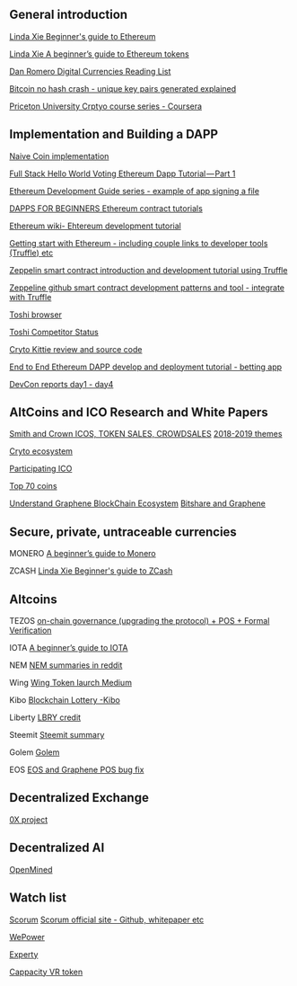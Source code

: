 ## General introduction
[Linda Xie Beginner's guide to Ethereum](https://blog.coinbase.com/a-beginners-guide-to-ethereum-46dd486ceecf)

[Linda Xie A beginner’s guide to Ethereum tokens](https://blog.coinbase.com/a-beginners-guide-to-ethereum-tokens-fbd5611fe30b)

[Dan Romero Digital Currencies Reading List](https://medium.com/@dwr/digital-currency-reading-list-6219f1623bfd)

[Bitcoin no hash crash - unique key pairs generated explained](https://www.youtube.com/watch?v=ZloHVKk7DHk&feature=youtu.be)

[Priceton University Crptyo course series - Coursera](https://www.reddit.com/r/CryptoCurrency/comments/7qynnf/dont_panic_just_learn_sixty_free_lectures_from/?st=jcjdibiz&sh=f48d2f89)

## Implementation and Building a DAPP
[Naive Coin implementation](https://lhartikk.github.io/)

[Full Stack Hello World Voting Ethereum Dapp Tutorial — Part 1](https://medium.com/@mvmurthy/full-stack-hello-world-voting-ethereum-dapp-tutorial-part-1-40d2d0d807c2)

[Ethereum Development Guide series - example of app signing a file](https://medium.com/@sbeyer_31150/ethereum-development-guide-part-1-ad0c77c3683f)

[DAPPS FOR BEGINNERS Ethereum contract tutorials](https://dappsforbeginners.wordpress.com/tutorials/introduction-to-development-on-ethereum/)

[Ethereum wiki- Ehtereum development tutorial](https://github.com/ethereum/wiki/wiki/Ethereum-Development-Tutorial)

[Getting start with Ethereum - including couple links to developer tools (Truffle) etc](https://medium.com/@mattcondon/getting-up-to-speed-on-ethereum-63ed28821bbe)

[Zeppelin smart contract introduction and development tutorial using Truffle](https://blog.zeppelin.solutions/the-hitchhikers-guide-to-smart-contracts-in-ethereum-848f08001f05)

[Zeppeline github smart contract development patterns and tool - integrate with Truffle](https://github.com/OpenZeppelin/zeppelin-solidity)

[Toshi browser](https://blog.toshi.org/introducing-token-2f2ceeab6d4c)

[Toshi Competitor Status](https://status.im/)

[Cryto Kittie review and source code](https://medium.com/loom-network/your-crypto-kitty-isnt-forever-why-dapps-aren-t-as-decentralized-as-you-think-871d6acfea)

[End to End Ethereum DAPP develop and deployment tutorial - betting app](https://medium.com/@merunasgrincalaitis/the-ultimate-end-to-end-tutorial-to-create-and-deploy-a-fully-descentralized-dapp-in-ethereum-18f0cf6d7e0e)

[DevCon reports day1 - day4](https://davidburela.wordpress.com/2017/11/02/devcon-3-report-day-1-core-systems/)

## AltCoins and ICO Research and White Papers
[Smith and Crown ICOS, TOKEN SALES, CROWDSALES](https://www.smithandcrown.com/icos/)
[2018-2019 themes](https://medium.com/@twobitidiot/95-crypto-theses-for-2018-ca7b74f8abcf)

[Cryto ecosystem](https://news.blackmooncrypto.com/the-crypto-ecosystem-v2-aea76bde5457)

[Participating ICO](https://www.forbes.com/sites/laurashin/2017/07/18/how-to-speculate-in-icos-and-buy-tokens-an-easy-step-by-step-guide/#450d49af743a)

[Top 70 coins](https://bitcoinexchangeguide.com/inside-look-at-the-top-70-alternative-cryptocurrency-coins-projects/)

[Understand Graphene BlockChain Ecosystem](https://followmyvote.com/understanding-the-graphene-blockchain-ecosystem/)
[Bitshare and Graphene](https://steemit.com/bitshares/@steempower/bitshares-primed-for-success-technical-and-fundamental-analysis)


## Secure, private, untraceable currencies
MONERO
[A beginner’s guide to Monero](https://medium.com/@linda.xie/a-beginners-guide-to-monero-7a5df2c50ed9)

ZCASH
[Linda Xie Beginner's guide to ZCash](https://medium.com/@linda.xie/a-beginners-guide-to-zcash-3b37190affc)

## Altcoins
TEZOS
[on-chain governance (upgrading the protocol) + POS + Formal Verification](https://medium.com/@linda.xie/a-beginners-guide-to-tezos-c9618240183f)

IOTA
[A beginner’s guide to IOTA](https://medium.com/@linda.xie/a-beginners-guide-to-iota-a84424ff5536)

NEM
[NEM summaries in reddit](https://www.reddit.com/r/nem/comments/77vvqg/an_indepth_guide_to_nem/?st=jby5nj6o&sh=109c8c76)

Wing
[Wing Token laurch Medium](https://blog.wings.ai/wing-token-launch-e8c5304b6fba)

Kibo
[Blockchain Lottery -Kibo](https://medium.com/@kiboproject)

Liberty 
[LBRY credit](https://lbry.io/)

Steemit
[Steemit summary](https://bitcoinexchangeguide.com/steemit/)

Golem
[Golem](https://cointelegraph.com/news/golem-is-10th-most-valuable-crypto)

EOS
[EOS and Graphene POS bug fix](https://medium.com/chain-cloud-company-blog/is-eos-the-ethereum-killer-ad24277d8c9c)

## Decentralized Exchange 
[0X project](https://blog.0xproject.com/a-beginners-guide-to-0x-81d30298a5e0)

## Decentralized AI
[OpenMined](https://docs.google.com/presentation/d/1RI6BnBsJtTBg3djZbD1hDjuhQagPBAUtAqcqoYWQTxU/edit#slide=id.g2c43a7a0eb_6_1286)


## Watch list
[Scorum](https://icobench.com/ico/scorum)
[Scorum official site - Github, whitepaper etc](https://scorumcoins.com/en-us/)

[WePower](https://medium.com/wepower/10-reasons-why-its-a-good-idea-to-contribute-to-the-wepower-token-sale-c6ac4e0f1564)

[Experty](https://experty.io/en?utm_source=icorating&utm_medium=listing&utm_campaign=icorating)

[Cappacity VR token](https://artoken.io/)


